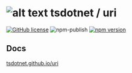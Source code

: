 # ![alt text](https://avatars1.githubusercontent.com/u/64487547?s=30 "tsdotnet") tsdotnet / uri

[![GitHub license](https://img.shields.io/badge/license-MIT-blue.svg?style=flat-square)](https://github.com/tsdotnet/uri/blob/master/LICENSE)
![npm-publish](https://github.com/tsdotnet/uri/workflows/npm-publish/badge.svg)
[![npm version](https://img.shields.io/npm/v/@tsdotnet/uri.svg?style=flat-square)](https://www.npmjs.com/package/@tsdotnet/uri)



## Docs

[tsdotnet.github.io/uri](https://tsdotnet.github.io/uri/modules/uri.html)
